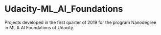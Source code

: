 # Udacity-ML_AI_Foundations


Projects developed in the first quarter of 2019 for the program Nanodegree in ML & AI Foundations of Udacity.
